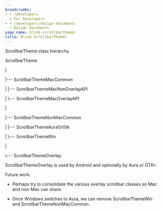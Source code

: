 ```yaml
---
breadcrumbs:
- - /developers
  - For Developers
- - /developers/design-documents
  - Design Documents
page_name: blink-scrollbarthemes
title: Blink ScrollbarThemes
---
```


ScrollbarTheme class hierarchy

ScrollbarTheme

|

|--- ScrollbarThemeMacCommon

| |--- ScrollbarThemeMacNonOverlayAPI

| \\--- ScrollbarThemeMacOverlayAPI

|

|--- ScrollbarThemeNonMacCommon

| |--- ScrollbarThemeAuraOrGtk

| \\--- ScrollbarThemeWin

|

\\--- ScrollbarThemeOverlay

ScrollbarThemeOverlay is used by Android and optionally by Aura or GTK+.

Future work:

- Perhaps try to consolidate the various overlay scrollbar classes so Mac and
non-Mac can share.

- Once Windows switches to Aura, we can remove ScrollbarThemeWin and
ScrollbarThemeNonMacCommon.